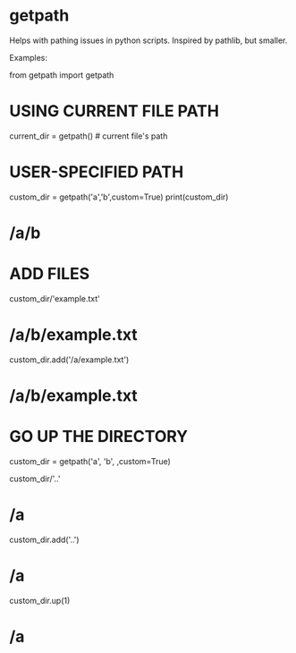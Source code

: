 # getpath
Helps with pathing issues in python scripts. Inspired by pathlib, but smaller.

Examples:

from getpath import getpath


# USING CURRENT FILE PATH

current_dir = getpath() # current file's path


# USER-SPECIFIED PATH

custom_dir = getpath('a','b',custom=True)
print(custom_dir)
# /a/b


# ADD FILES

custom_dir/'example.txt'
# /a/b/example.txt

custom_dir.add('/a/example.txt')
# /a/b/example.txt


#  GO UP THE DIRECTORY

custom_dir = getpath('a', 'b', ,custom=True)

custom_dir/'..'
# /a

custom_dir.add('..')
# /a

custom_dir.up(1)
# /a
